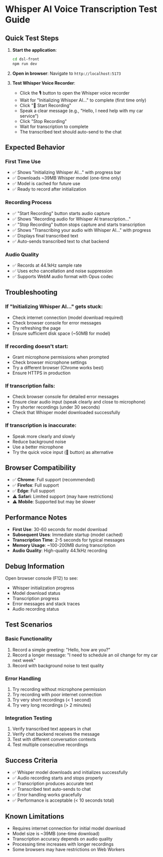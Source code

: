 # Whisper AI Voice Transcription Test Guide

## Quick Test Steps

1. **Start the application**:
   ```bash
   cd dsl-front
   npm run dev
   ```

2. **Open in browser**: Navigate to `http://localhost:5173`

3. **Test Whisper Voice Recorder**:
   - Click the 🎙️ button to open the Whisper voice recorder
   - Wait for "Initializing Whisper AI..." to complete (first time only)
   - Click "🎤 Start Recording"
   - Speak a clear message (e.g., "Hello, I need help with my car service")
   - Click "Stop Recording"
   - Wait for transcription to complete
   - The transcribed text should auto-send to the chat

## Expected Behavior

### First Time Use
- ✅ Shows "Initializing Whisper AI..." with progress bar
- ✅ Downloads ~39MB Whisper model (one-time only)
- ✅ Model is cached for future use
- ✅ Ready to record after initialization

### Recording Process
- ✅ "Start Recording" button starts audio capture
- ✅ Shows "Recording audio for Whisper AI transcription..."
- ✅ "Stop Recording" button stops capture and starts transcription
- ✅ Shows "Transcribing your audio with Whisper AI..." with progress
- ✅ Displays final transcribed text
- ✅ Auto-sends transcribed text to chat backend

### Audio Quality
- ✅ Records at 44.1kHz sample rate
- ✅ Uses echo cancellation and noise suppression
- ✅ Supports WebM audio format with Opus codec

## Troubleshooting

### If "Initializing Whisper AI..." gets stuck:
- Check internet connection (model download required)
- Check browser console for error messages
- Try refreshing the page
- Ensure sufficient disk space (~50MB for model)

### If recording doesn't start:
- Grant microphone permissions when prompted
- Check browser microphone settings
- Try a different browser (Chrome works best)
- Ensure HTTPS in production

### If transcription fails:
- Check browser console for detailed error messages
- Ensure clear audio input (speak clearly and close to microphone)
- Try shorter recordings (under 30 seconds)
- Check that Whisper model downloaded successfully

### If transcription is inaccurate:
- Speak more clearly and slowly
- Reduce background noise
- Use a better microphone
- Try the quick voice input (🎤 button) as alternative

## Browser Compatibility

- ✅ **Chrome**: Full support (recommended)
- ✅ **Firefox**: Full support
- ✅ **Edge**: Full support
- ⚠️ **Safari**: Limited support (may have restrictions)
- ⚠️ **Mobile**: Supported but may be slower

## Performance Notes

- **First Use**: 30-60 seconds for model download
- **Subsequent Uses**: Immediate startup (model cached)
- **Transcription Time**: 2-5 seconds for typical messages
- **Memory Usage**: ~100-200MB during transcription
- **Audio Quality**: High-quality 44.1kHz recording

## Debug Information

Open browser console (F12) to see:
- Whisper initialization progress
- Model download status
- Transcription progress
- Error messages and stack traces
- Audio recording status

## Test Scenarios

### Basic Functionality
1. Record a simple greeting: "Hello, how are you?"
2. Record a longer message: "I need to schedule an oil change for my car next week"
3. Record with background noise to test quality

### Error Handling
1. Try recording without microphone permission
2. Try recording with poor internet connection
3. Try very short recordings (< 1 second)
4. Try very long recordings (> 2 minutes)

### Integration Testing
1. Verify transcribed text appears in chat
2. Verify chat backend receives the message
3. Test with different conversation contexts
4. Test multiple consecutive recordings

## Success Criteria

- ✅ Whisper model downloads and initializes successfully
- ✅ Audio recording starts and stops properly
- ✅ Transcription produces accurate text
- ✅ Transcribed text auto-sends to chat
- ✅ Error handling works gracefully
- ✅ Performance is acceptable (< 10 seconds total)

## Known Limitations

- Requires internet connection for initial model download
- Model size is ~39MB (one-time download)
- Transcription accuracy depends on audio quality
- Processing time increases with longer recordings
- Some browsers may have restrictions on Web Workers
